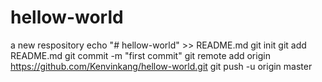 # hellow-world
a new respository
echo "# hellow-world" >> README.md
git init
git add README.md
git commit -m "first commit"
git remote add origin https://github.com/Kenvinkang/hellow-world.git
git push -u origin master
